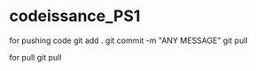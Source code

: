 # codeissance_PS1
for pushing code
git add . 
git commit -m "ANY MESSAGE"
git pull

for pull
git pull